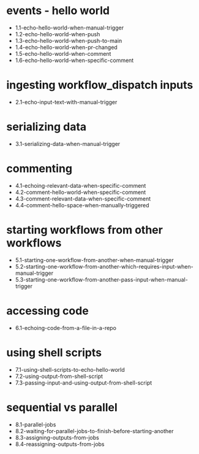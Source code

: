 # events - hello world

- 1.1-echo-hello-world-when-manual-trigger
- 1.2-echo-hello-world-when-push
- 1.3-echo-hello-world-when-push-to-main
- 1.4-echo-hello-world-when-pr-changed
- 1.5-echo-hello-world-when-comment
- 1.6-echo-hello-world-when-specific-comment

# ingesting workflow_dispatch inputs

- 2.1-echo-input-text-with-manual-trigger

# serializing data

- 3.1-serializing-data-when-manual-trigger

# commenting

- 4.1-echoing-relevant-data-when-specific-comment
- 4.2-comment-hello-world-when-specific-comment
- 4.3-comment-relevant-data-when-specific-comment
- 4.4-comment-hello-space-when-manually-triggered

# starting workflows from other workflows

- 5.1-starting-one-workflow-from-another-when-manual-trigger
- 5.2-starting-one-workflow-from-another-which-requires-input-when-manual-trigger
- 5.3-starting-one-workflow-from-another-pass-input-when-manual-trigger

# accessing code

- 6.1-echoing-code-from-a-file-in-a-repo

# using shell scripts

- 7.1-using-shell-scripts-to-echo-hello-world
- 7.2-using-output-from-shell-script
- 7.3-passing-input-and-using-output-from-shell-script

# sequential vs parallel

- 8.1-parallel-jobs
- 8.2-waiting-for-parallel-jobs-to-finish-before-starting-another
- 8.3-assigning-outputs-from-jobs
- 8.4-reassigning-outputs-from-jobs
